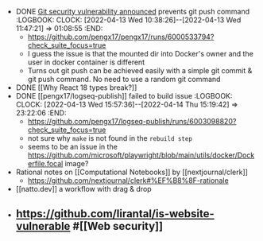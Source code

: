 - DONE [Git security vulnerability announced](https://github.blog/2022-04-12-git-security-vulnerability-announced/) prevents git push command
  :LOGBOOK:
  CLOCK: [2022-04-13 Wed 10:38:26]--[2022-04-13 Wed 11:47:21] =>  01:08:55
  :END:
	- https://github.com/pengx17/pengx17/runs/6000533794?check_suite_focus=true
	- I guess the issue is that the mounted dir into Docker's owner and the user in docker container is different
	- Turns out git push can be achieved easily with a simple git commit & git push command. No need to use a random git command
- DONE [[Why React 18 types break?]]
- DONE [[pengx17/logseq-publish]] failed to build issue
  :LOGBOOK:
  CLOCK: [2022-04-13 Wed 15:57:36]--[2022-04-14 Thu 15:19:42] =>  23:22:06
  :END:
	- https://github.com/pengx17/logseq-publish/runs/6003098820?check_suite_focus=true
	- not sure why `make` is not found in the `rebuild step`
	- seems to be an issue in the https://github.com/microsoft/playwright/blob/main/utils/docker/Dockerfile.focal image?
- Rational notes on [[Computational  Notebooks]] by [[nextjournal/clerk]]
	- https://github.com/nextjournal/clerk#%EF%B8%8F-rationale
- [[natto.dev]] a workflow with drag & drop
- https://github.com/lirantal/is-website-vulnerable #[[Web security]]
	-